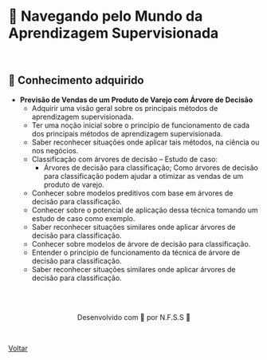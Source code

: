 <h1>🌳 Navegando pelo Mundo da Aprendizagem Supervisionada</h1>

<br>

<h2> 🧠 Conhecimento adquirido </h2>

- **Previsão de Vendas de um Produto de Varejo com Árvore de Decisão**
  - Adquirir uma visão geral sobre os principais métodos de aprendizagem supervisionada.
  - Ter uma noção inicial sobre o princípio de funcionamento de cada dos principais métodos de aprendizagem supervisionada.
  - Saber reconhecer situações onde aplicar tais métodos, na ciência ou nos negócios.
  - Classificação com árvores de decisão – Estudo de caso:
    - Árvores de decisão para classificação; Como árvores de decisão para classificação podem ajudar a otimizar as vendas de um produto de varejo.
  - Conhecer sobre modelos preditivos com base em árvores de decisão para classificação.
  - Conhecer sobre o potencial de aplicação dessa técnica tomando um estudo de caso como exemplo.
  - Saber reconhecer situações similares onde aplicar árvores de decisão para classificação.
  - Conhecer sobre modelos de árvore de decisão para classificação.
  - Entender o princípio de funcionamento da técnica de árvore de decisão para classificação.
  - Saber reconhecer situações similares onde aplicar árvores de decisão para classificação.

<br><br>

<p align="center"> Desenvolvido com 💜 por N.F.S.S 👋 <p>

<br>

<a href="./README.md">Voltar</a>